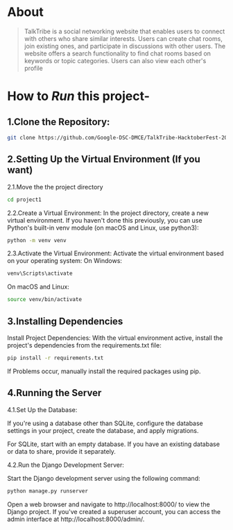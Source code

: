 # About
> TalkTribe is a social networking website that enables users to connect with others who share similar interests. Users can create chat rooms, join existing ones, and participate in discussions with other users. The website offers a search functionality to find chat rooms based on keywords or topic categories. Users can also view each other's profile

# How to _Run_ this project-

## 1.Clone the Repository:

```bash
git clone https://github.com/Google-DSC-DMCE/TalkTribe-HacktoberFest-2023.git
```

## 2.Setting Up the Virtual Environment (If you want)
2.1.Move the the project directory
```bash
cd project1
```

2.2.Create a Virtual Environment:
In the project directory, create a new virtual environment. If you haven't done this previously, you can use Python's built-in venv module (on macOS and Linux, use python3):

```bash
python -m venv venv
```

2.3.Activate the Virtual Environment:
Activate the virtual environment based on your operating system:
On Windows:
```bash
venv\Scripts\activate
```
On macOS and Linux:
```bash
source venv/bin/activate
```

## 3.Installing Dependencies
Install Project Dependencies:
With the virtual environment active, install the project's dependencies from the requirements.txt file:

```bash
pip install -r requirements.txt
```
If Problems occur, manually install the required packages using pip.

## 4.Running the Server
4.1.Set Up the Database:

If you're using a database other than SQLite, configure the database settings in your project, create the database, and apply migrations.

For SQLite, start with an empty database. If you have an existing database or data to share, provide it separately.

4.2.Run the Django Development Server:

Start the Django development server using the following command:
```bash
python manage.py runserver
```
Open a web browser and navigate to http://localhost:8000/ to view the Django project. If you've created a superuser account, you can access the admin interface at http://localhost:8000/admin/.
